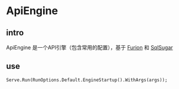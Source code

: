 # ApiEngine

## intro

ApiEngine 是一个API引擎（包含常用的配置），基于 [Furion](https://github.com/MonkSoul/Furion) 和 [SqlSugar](https://github.com/donet5/SqlSugar)

## use

`Serve.Run(RunOptions.Default.EngineStartup().WithArgs(args));`
